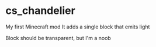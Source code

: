 # cs_chandelier

My first Minecraft mod
It adds a single block that emits light

Block should be transparent, but I'm a noob
